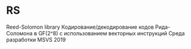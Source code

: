 # RS
Reed-Solomon library
Кодирование/декодирование кодов Рида-Соломона в GF(2^8) с использованием векторных инструкций
Среда разработки MSVS 2019
